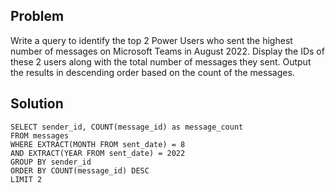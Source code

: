 ## Problem
Write a query to identify the top 2 Power Users who sent the highest number of messages on Microsoft Teams in August 2022. 
Display the IDs of these 2 users along with the total number of messages they sent.
Output the results in descending order based on the count of the messages.

## Solution

    SELECT sender_id, COUNT(message_id) as message_count
    FROM messages
    WHERE EXTRACT(MONTH FROM sent_date) = 8
    AND EXTRACT(YEAR FROM sent_date) = 2022
    GROUP BY sender_id
    ORDER BY COUNT(message_id) DESC
    LIMIT 2
